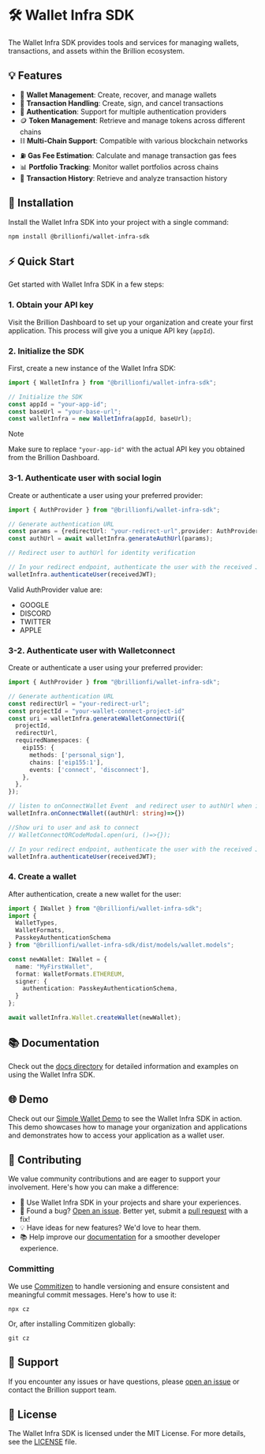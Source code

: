 # 🛠️ Wallet Infra SDK

The Wallet Infra SDK provides tools and services for managing wallets, transactions, and assets within the Brillion ecosystem.

## 💡 Features

- 👛 **Wallet Management**: Create, recover, and manage wallets
- 💸 **Transaction Handling**: Create, sign, and cancel transactions
- 🔐 **Authentication**: Support for multiple authentication providers
- 🪙 **Token Management**: Retrieve and manage tokens across different chains
- ⛓️ **Multi-Chain Support**: Compatible with various blockchain networks
- ⛽ **Gas Fee Estimation**: Calculate and manage transaction gas fees
- 📊 **Portfolio Tracking**: Monitor wallet portfolios across chains
- 📜 **Transaction History**: Retrieve and analyze transaction history

## 🚀 Installation

Install the Wallet Infra SDK into your project with a single command:

```shell
npm install @brillionfi/wallet-infra-sdk
```

## ⚡ Quick Start

Get started with Wallet Infra SDK in a few steps:

### 1. Obtain your API key

Visit the Brillion Dashboard to set up your organization and create your first application. This process will give you a unique API key (`appId`).

### 2. Initialize the SDK

First, create a new instance of the Wallet Infra SDK:

```ts
import { WalletInfra } from "@brillionfi/wallet-infra-sdk";

// Initialize the SDK
const appId = "your-app-id";
const baseUrl = "your-base-url";
const walletInfra = new WalletInfra(appId, baseUrl);
```

> [!NOTE]
> Make sure to replace `"your-app-id"` with the actual API key you obtained from the Brillion Dashboard.

### 3-1. Authenticate user with social login

Create or authenticate a user using your preferred provider:

```ts
import { AuthProvider } from "@brillionfi/wallet-infra-sdk";

// Generate authentication URL
const params = {redirectUrl: "your-redirect-url",provider: AuthProvider.Google } ;
const authUrl = await walletInfra.generateAuthUrl(params);

// Redirect user to authUrl for identity verification

// In your redirect endpoint, authenticate the user with the received JWT
walletInfra.authenticateUser(receivedJWT);
```
Valid AuthProvider value are: 
- GOOGLE
- DISCORD
- TWITTER
- APPLE

### 3-2. Authenticate user with Walletconnect

Create or authenticate a user using your preferred provider:

```ts
import { AuthProvider } from "@brillionfi/wallet-infra-sdk";

// Generate authentication URL
const redirectUrl = "your-redirect-url";
const projectId = "your-wallet-connect-project-id"
const uri = walletInfra.generateWalletConnectUri({
  projectId, 
  redirectUrl,
  requiredNamespaces: {
    eip155: {
      methods: ['personal_sign'],
      chains: ['eip155:1'],
      events: ['connect', 'disconnect'],
    },
  },
});

// listen to onConnectWallet Event  and redirect user to authUrl when it triggered
walletInfra.onConnectWallet((authUrl: string)=>{})

//Show uri to user and ask to connect
// WalletConnectQRCodeModal.open(uri, ()=>{});

// In your redirect endpoint, authenticate the user with the received JWT
walletInfra.authenticateUser(receivedJWT);
```

### 4. Create a wallet

After authentication, create a new wallet for the user:

```ts
import { IWallet } from "@brillionfi/wallet-infra-sdk";
import {
  WalletTypes,
  WalletFormats,
  PasskeyAuthenticationSchema
} from "@brillionfi/wallet-infra-sdk/dist/models/wallet.models";

const newWallet: IWallet = {
  name: "MyFirstWallet",
  format: WalletFormats.ETHEREUM,
  signer: {
    authentication: PasskeyAuthenticationSchema,
  }
};

await walletInfra.Wallet.createWallet(newWallet);
```

## 📚 Documentation

Check out the [docs directory](docs/) for detailed information and examples on using the Wallet Infra SDK.

## 🌐 Demo

Check out our [Simple Wallet Demo](https://github.com/Brillionfi/simple-wallet-demo) to see the Wallet Infra SDK in action. This demo showcases how to manage your organization and applications and demonstrates how to access your application as a wallet user.

## 🤝 Contributing

We value community contributions and are eager to support your involvement. Here's how you can make a difference:

- 🚀 Use Wallet Infra SDK in your projects and share your experiences.
- 🐞 Found a bug? [Open an issue](https://github.com/Brillionfi/wallet-infra-sdk/issues). Better yet, submit a [pull request](https://github.com/Brillionfi/wallet-infra-sdk/pulls) with a fix!
- 💡 Have ideas for new features? We'd love to hear them.
- 📚 Help improve our [documentation](docs/) for a smoother developer experience.

### Committing

We use [Commitizen](https://github.com/commitizen/cz-cli) to handle versioning and ensure consistent and meaningful commit messages. Here's how to use it:

```shell
npx cz
```

Or, after installing Commitizen globally:

```shell
git cz
```

## 💬 Support

If you encounter any issues or have questions, please [open an issue](https://github.com/Brillionfi/wallet-infra-sdk/issues) or contact the Brillion support team.

## 📄 License

The Wallet Infra SDK is licensed under the MIT License. For more details, see the [LICENSE](LICENSE) file.
